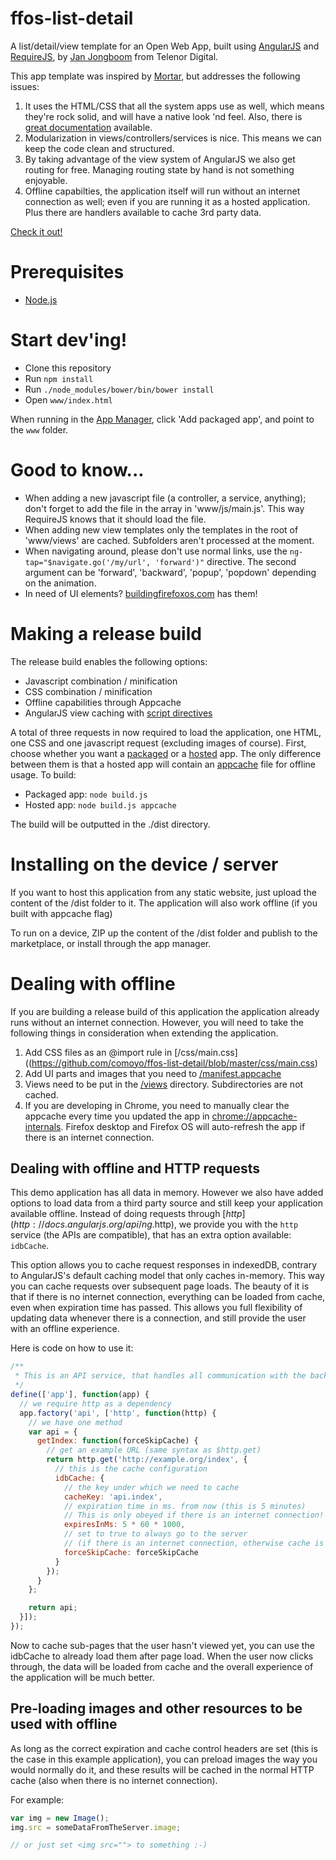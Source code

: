# ffos-list-detail

A list/detail/view template for an Open Web App,
built using [AngularJS](http://angularjs.org/) and [RequireJS](http://requirejs.org/),
by [Jan Jongboom](http://janjongboom.com) from Telenor Digital.

This app template was inspired by [Mortar](https://github.com/mozilla/mortar-list-detail),
but addresses the following issues:

1. It uses the HTML/CSS that all the system apps use as well,
    which means they're rock solid, and will have a native look 'nd feel.
    Also, there is [great documentation](http://buildingfirefoxos.com) available.
2. Modularization in views/controllers/services is nice.
    This means we can keep the code clean and structured.
3. By taking advantage of the view system of AngularJS we also get routing for free.
    Managing routing state by hand is not something enjoyable.
4. Offline capabilties, the application itself will run without an internet connection as well;
    even if you are running it as a hosted application.
    Plus there are handlers available to cache 3rd party data.

[Check it out!](http://janjongboom.com/ffos-list-detail/)

# Prerequisites

* [Node.js](http://nodejs.org/)

# Start dev'ing!

* Clone this repository
* Run `npm install`
* Run `./node_modules/bower/bin/bower install`
* Open `www/index.html`

When running in the [App Manager](https://developer.mozilla.org/en-US/Firefox_OS/Using_the_App_Manager),
click 'Add packaged app', and point to the `www` folder.

# Good to know...

* When adding a new javascript file (a controller, a service, anything);
don't forget to add the file in the array in 'www/js/main.js'.
This way RequireJS knows that it should load the file.
* When adding new view templates only the templates in the root of 'www/views'
are cached. Subfolders aren't processed at the moment.
* When navigating around, please don't use normal links,
use the `ng-tap="$navigate.go('/my/url', 'forward')"` directive.
The second argument can be 'forward', 'backward', 'popup', 'popdown' depending on the animation.
* In need of UI elements? [buildingfirefoxos.com](http://buildingfirefoxos.com) has them!

# Making a release build

The release build enables the following options:

* Javascript combination / minification
* CSS combination / minification
* Offline capabilities through Appcache
* AngularJS view caching with
    [script directives](http://docs.angularjs.org/api/ng.directive:script)

A total of three requests in now required to load the application, one HTML,
one CSS and one javascript request (excluding images of course).
First, choose whether you want a [packaged](https://developer.mozilla.org/en-US/Marketplace/Options/Packaged_apps)
or a [hosted](https://developer.mozilla.org/en-US/Marketplace/Options/Self_publishing) app.
The only difference between them is that a hosted app will contain an
[appcache](http://www.html5rocks.com/en/tutorials/appcache/beginner/) file for offline usage.
To build:

* Packaged app: `node build.js`
* Hosted app: `node build.js appcache`

The build will be outputted in the ./dist directory.

# Installing on the device / server

If you want to host this application from any static website,
just upload the content of the /dist folder to it.
The application will also work offline (if you built with appcache flag)

To run on a device, ZIP up the content of the /dist folder and publish to the marketplace,
or install through the app manager.

# Dealing with offline

If you are building a release build of this application the application already
runs without an internet connection.
However, you will need to take the following things in consideration
when extending the application.

1. Add CSS files as an @import rule in
    [/css/main.css]((https://github.com/comoyo/ffos-list-detail/blob/master/css/main.css)
2. Add UI parts and images that you need to
    [/manifest.appcache](https://github.com/comoyo/ffos-list-detail/blob/master/www/manifest.appcache)
3. Views need to be put in the [/views](https://github.com/comoyo/ffos-list-detail/blob/master/www/views)
    directory. Subdirectories are not cached.
4. If you are developing in Chrome, you need to manually clear the appcache
    every time you updated the app in [chrome://appcache-internals](chrome://appcache-internals/).
    Firefox desktop and Firefox OS will auto-refresh the app if there is an internet connection.

## Dealing with offline and HTTP requests

This demo application has all data in memory. However we also have added options
to load data from a third party source and still keep your application
available offline.
Instead of doing requests through [$http](http://docs.angularjs.org/api/ng.$http),
we provide you with the `http` service (the APIs are compatible), that has an
extra option available: `idbCache`.

This option allows you to cache request responses in indexedDB, contrary to
AngularJS's default caching model that only caches in-memory.
This way you can cache requests over subsequent page loads.
The beauty of it is that if there is no internet connection,
everything can be loaded from cache, even when expiration time has passed.
This allows you full flexibility of updating data whenever there is a connection,
and still provide the user with an offline experience.

Here is code on how to use it:

```javascript
/**
 * This is an API service, that handles all communication with the backend
 */
define(['app'], function(app) {
  // we require http as a dependency
  app.factory('api', ['http', function(http) {
    // we have one method
    var api = {
      getIndex: function(forceSkipCache) {
        // get an example URL (same syntax as $http.get)
        return http.get('http://example.org/index', {
          // this is the cache configuration
          idbCache: {
            // the key under which we need to cache
            cacheKey: 'api.index',
            // expiration time in ms. from now (this is 5 minutes)
            // This is only obeyed if there is an internet connection!
            expiresInMs: 5 * 60 * 1000,
            // set to true to always go to the server
            // (if there is an internet connection, otherwise cache is still used)
            forceSkipCache: forceSkipCache
          }
        });
      }
    };

    return api;
  }]);
});
```

Now to cache sub-pages that the user hasn't viewed yet,
you can use the idbCache to already load them after page load.
When the user now clicks through, the data will be loaded from cache
and the overall experience of the application will be much better.

## Pre-loading images and other resources to be used with offline

As long as the correct expiration and cache control headers are set
(this is the case in this example application), you can preload images the way
you would normally do it, and these results will be cached in the normal HTTP cache
(also when there is no internet connection).

For example:

```javascript
var img = new Image();
img.src = someDataFromTheServer.image;

// or just set <img src=""> to something :-)
```
